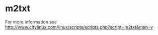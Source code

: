 # m2txt
For more information see http://www.citylinux.com/linux/scripts/scripts.php?script=m2txt&man=y
